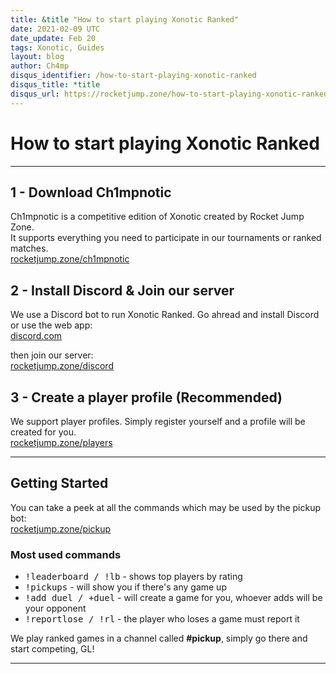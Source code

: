 ```yaml
---
title: &title "How to start playing Xonotic Ranked"
date: 2021-02-09 UTC
date_update: Feb 20
tags: Xonotic, Guides
layout: blog
author: Ch4mp
disqus_identifier: /how-to-start-playing-xonotic-ranked
disqus_title: *title
disqus_url: https://rocketjump.zone/how-to-start-playing-xonotic-ranked
---
```


<h1 class="w3-center">How to start playing Xonotic Ranked</h1>

<hr>

## 1 - Download Ch1mpnotic

Ch1mpnotic is a competitive edition of Xonotic created by Rocket Jump Zone.  
It supports everything you need to participate in our tournaments or ranked matches.  
[rocketjump.zone/ch1mpnotic](https://rocketjump.zone/ch1mpnotic)


## 2 - Install Discord & Join our server
We use a Discord bot to run Xonotic Ranked. Go ahread and install Discord or use the web app:  
[discord.com](https://discord.com)  

then join our server:  
[rocketjump.zone/discord](https://rocketjump.zone/discord)


## 3 - Create a player profile (Recommended)

We support player profiles. Simply register yourself and a profile will be created for you.  
[rocketjump.zone/players](https://rocketjump.zone/players)


<hr>

## Getting Started


You can take a peek at all the commands which may be used by the pickup bot:  
[rocketjump.zone/pickup](https://rocketjump.zone/pickup)


### Most used commands
- <kbd>!leaderboard / !lb</kbd> - shows top players by rating
- <kbd>!pickups</kbd> - will show you if there's any game up
- <kbd>!add duel / +duel</kbd> - will create a game for you, whoever adds will be your opponent
- <kbd>!reportlose / !rl</kbd> - the player who loses a game must report it

We play ranked games in a channel called **#pickup**, simply go there and start competing, GL!  

<hr>
